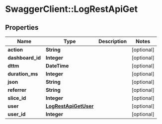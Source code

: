 # SwaggerClient::LogRestApiGet

## Properties
Name | Type | Description | Notes
------------ | ------------- | ------------- | -------------
**action** | **String** |  | [optional] 
**dashboard_id** | **Integer** |  | [optional] 
**dttm** | **DateTime** |  | [optional] 
**duration_ms** | **Integer** |  | [optional] 
**json** | **String** |  | [optional] 
**referrer** | **String** |  | [optional] 
**slice_id** | **Integer** |  | [optional] 
**user** | [**LogRestApiGetUser**](LogRestApiGetUser.md) |  | [optional] 
**user_id** | **Integer** |  | [optional] 

